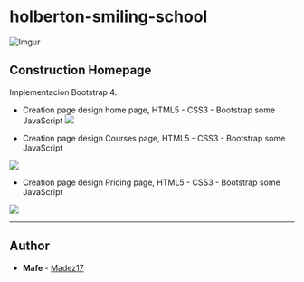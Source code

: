 # holberton-smiling-school

![Imgur](https://i.imgur.com/PTpO8aB.png)

## Construction Homepage

Implementacion Bootstrap 4.

- Creation page design home page, HTML5 - CSS3 - Bootstrap some JavaScript
![](get-schooled.gif)


- Creation page design Courses page, HTML5 - CSS3 - Bootstrap some JavaScript

![](courses.gif)

- Creation page design Pricing page, HTML5 - CSS3 - Bootstrap some JavaScript

![](pricing.gif)


---

## Author
* **Mafe** - [Madez17](https://github.com/Madez17)
